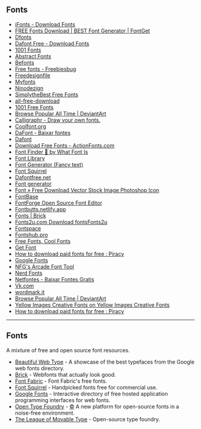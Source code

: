 ## Fonts
- [iFonts - Download Fonts](https://ifonts.xyz/)
- [FREE Fonts Download | BEST Font Generator | FontGet](https://www.fontget.com/)
- [Dfonts](https://www.dfonts.org/)
- [Dafont Free - Download Fonts](https://www.dafontfree.io/)
- [1001 Fonts](https://www.1001fonts.com/)
- [Abstract Fonts](https://www.abstractfonts.com/)
- [Befonts](https://befonts.com/)
- [Free fonts - Freebiesbug](https://freebiesbug.com/free-fonts)
- [Freedesignfile](https://freedesignfile.com/category/font)
- [Myfonts](https://www.myfonts.com/specials)
- [Ninodezign](https://ninodezign.com/26-great-free-fonts-web-designer)
- [SimplytheBest Free Fonts](https://simplythebest.net/fonts)
- [all-free-download](https://all-free-download.com/font)
- [1001 Free Fonts](https://www.1001freefonts.com/)
- [Browse Popular All Time | DeviantArt](https://www.deviantart.com/search?q=free+font)
- [Calligraphr - Draw your own fonts.](https://www.calligraphr.com/en)
- [Coolfont.org](https://coolfont.org/)
- [DaFont - Baixar fontes](https://www.dafont.com/pt)
- [Dafont](https://www.dafont.com/)
- [Download Free Fonts - ActionFonts.com](https://www.actionfonts.com/)
- [Font Finder 🔎 by What Font Is](https://www.whatfontis.com/)
- [Font Library](https://fontlibrary.org/)
- [Font Generator (Fancy text)](https://www.fontgeneratoronline.com/)
- [Font Squirrel](https://www.fontsquirrel.com/)
- [Dafontfree.net](https://www.dafontfree.net/)
- [Font generator](https://fsymbols.com/generators)
- [Font » Free Download Vector Stock Image Photoshop Icon](https://graphicex.com/font)
- [FontBase](https://fontba.se/)
- [FontForge Open Source Font Editor](https://fontforge.org/en-US)
- [Fontbutts.netlify.app](https://fontbutts.netlify.app/)
- [Fonts | Brick](https://brick.im/fonts)
- [Fonts2u.com Download fontsFonts2u](https://fonts2u.com/index.html)
- [Fontspace](https://www.fontspace.com/)
- [Fontshub.pro](https://fontshub.pro/)
- [Free Fonts, Cool Fonts](https://www.urbanfonts.com/)
- [Get Font](https://getfont.herokuapp.com/)
- [How to download paid fonts for free : Piracy](https://www.reddit.com/comments/8tqfg6)
- [Google Fonts](https://fonts.google.com/)
- [NFG's Arcade Font Tool](https://nfggames.com/games/fontmaker)
- [Nerd Fonts](https://www.nerdfonts.com/)
- [Netfontes - Baixar Fontes Gratis](https://www.netfontes.com.br/)
- [Vk.com](https://vk.com/topic-50911295_28400542?offset=3040)
- [wordmark.it](https://wordmark.it/)
- [Browse Popular All Time | DeviantArt](https://www.deviantart.com/whats-hot?offset=0&q=free+font)
- [Yellow Images Creative Fonts on Yellow Images Creative Fonts](https://yellowimages.com/creative-fonts/all)
- [How to download paid fonts for free : Piracy](https://redd.it/8tqfg6)
---

## Fonts

A mixture of free and open source font resources.

-   [Beautiful Web Type](https://beautifulwebtype.com/) - A showcase of the best typefaces from the Google web fonts directory.
-   [Brick](https://github.com/alfredxing/brick) - Webfonts that actually look good.
-   [Font Fabric](http://www.fontfabric.com/category/free/) - Font Fabric's free fonts.
-   [Font Squirrel](https://www.fontsquirrel.com/) - Handpicked fonts free for commercial use.
-   [Google Fonts](https://fonts.google.com/) - Interactive directory of free hosted application programming interfaces for web fonts.
-   [Open Type Foundry](http://open-foundry.com/hot30) - [©️](http://open-foundry.com/about) A new platform for open-source fonts in a noise-free environment.
-   [The League of Movable Type](https://www.theleagueofmoveabletype.com/) - Open-source type foundry.